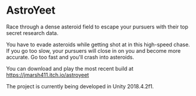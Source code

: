 # AstroYeet
Race through a dense asteroid field to escape your pursuers with their top secret research data.

You have to evade asteroids while getting shot at in this high-speed chase. If you go too slow, your pursuers will close in on you and become more accurate. Go too fast and you'll crash into asteroids.

You can download and play the most recent build at
https://jmarsh411.itch.io/astroyeet

The project is currently being developed in Unity 2018.4.2f1.

